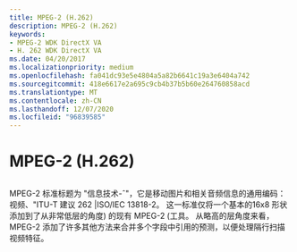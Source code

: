 ```yaml
---
title: MPEG-2 (H.262)
description: MPEG-2 (H.262)
keywords:
- MPEG-2 WDK DirectX VA
- H. 262 WDK DirectX VA
ms.date: 04/20/2017
ms.localizationpriority: medium
ms.openlocfilehash: fa041dc93e5e4804a5a82b6641c19a3e6404a742
ms.sourcegitcommit: 418e6617e2a695c9cb4b37b5b60e264760858acd
ms.translationtype: MT
ms.contentlocale: zh-CN
ms.lasthandoff: 12/07/2020
ms.locfileid: "96839585"
---
```

# <a name="mpeg-2-h262"></a>MPEG-2 (H.262)


## <span id="ddk_mpeg_2_h_262__gg"></span><span id="DDK_MPEG_2_H_262__GG"></span>


MPEG-2 标准标题为 "信息技术-ˆ"，它是移动图片和相关音频信息的通用编码：视频、"ITU-T 建议 262 |ISO/IEC 13818-2。 这一标准仅将一个基本的16x8 形状添加到了从非常低层的角度) 的现有 MPEG-2 (工具。 从略高的层角度来看，MPEG-2 添加了许多其他方法来合并多个字段中引用的预测，以便处理隔行扫描视频特征。

 

 





